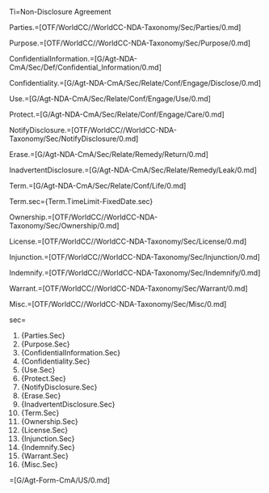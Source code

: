 Ti=Non-Disclosure Agreement

Parties.=[OTF/WorldCC//WorldCC-NDA-Taxonomy/Sec/Parties/0.md]

Purpose.=[OTF/WorldCC//WorldCC-NDA-Taxonomy/Sec/Purpose/0.md]

ConfidentialInformation.=[G/Agt-NDA-CmA/Sec/Def/Confidential_Information/0.md]

Confidentiality.=[G/Agt-NDA-CmA/Sec/Relate/Conf/Engage/Disclose/0.md]

Use.=[G/Agt-NDA-CmA/Sec/Relate/Conf/Engage/Use/0.md]

Protect.=[G/Agt-NDA-CmA/Sec/Relate/Conf/Engage/Care/0.md]

NotifyDisclosure.=[OTF/WorldCC//WorldCC-NDA-Taxonomy/Sec/NotifyDisclosure/0.md]

Erase.=[G/Agt-NDA-CmA/Sec/Relate/Remedy/Return/0.md]

InadvertentDisclosure.=[G/Agt-NDA-CmA/Sec/Relate/Remedy/Leak/0.md]

Term.=[G/Agt-NDA-CmA/Sec/Relate/Conf/Life/0.md]

Term.sec={Term.TimeLimit-FixedDate.sec}

Ownership.=[OTF/WorldCC//WorldCC-NDA-Taxonomy/Sec/Ownership/0.md]

License.=[OTF/WorldCC//WorldCC-NDA-Taxonomy/Sec/License/0.md]

Injunction.=[OTF/WorldCC//WorldCC-NDA-Taxonomy/Sec/Injunction/0.md]

Indemnify.=[OTF/WorldCC//WorldCC-NDA-Taxonomy/Sec/Indemnify/0.md]

Warrant.=[OTF/WorldCC//WorldCC-NDA-Taxonomy/Sec/Warrant/0.md]

Misc.=[OTF/WorldCC//WorldCC-NDA-Taxonomy/Sec/Misc/0.md]


sec=<ol><li>{Parties.Sec}<li>{Purpose.Sec}<li>{ConfidentialInformation.Sec}<li>{Confidentiality.Sec}<li>{Use.Sec}<li>{Protect.Sec}<li>{NotifyDisclosure.Sec}<li>{Erase.Sec}<li>{InadvertentDisclosure.Sec}<li>{Term.Sec}<li>{Ownership.Sec}<li>{License.Sec}<li>{Injunction.Sec}<li>{Indemnify.Sec}<li>{Warrant.Sec}<li>{Misc.Sec}</ol>

=[G/Agt-Form-CmA/US/0.md]
